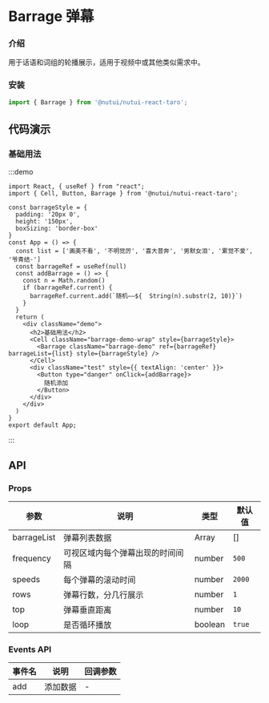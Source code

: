 # Barrage 弹幕

### 介绍

用于话语和词组的轮播展示，适用于视频中或其他类似需求中。

### 安装

``` ts
import { Barrage } from '@nutui/nutui-react-taro';
```

## 代码演示

### 基础用法

:::demo
```tsx
import React, { useRef } from "react";
import { Cell, Button, Barrage } from '@nutui/nutui-react-taro';

const barrageStyle = {
  padding: '20px 0',
  height: '150px',
  boxSizing: 'border-box'
}
const App = () => {
  const list = ['画美不看', '不明觉厉', '喜大普奔', '男默女泪', '累觉不爱', '爷青结-']
  const barrageRef = useRef(null)
  const addBarrage = () => {
    const n = Math.random()
    if (barrageRef.current) {
      barrageRef.current.add(`随机——${  String(n).substr(2, 10)}`)
    }
  }
  return (
    <div className="demo">
      <h2>基础用法</h2>
      <Cell className="barrage-demo-wrap" style={barrageStyle}>
        <Barrage className="barrage-demo" ref={barrageRef} barrageList={list} style={barrageStyle} />
      </Cell>
      <div className="test" style={{ textAlign: 'center' }}>
        <Button type="danger" onClick={addBarrage}>
          随机添加
        </Button>
      </div>
    </div>
  )
}
export default App;
```
:::


## API

### Props

| 参数         | 说明                             | 类型   | 默认值           |
|--------------|----------------------------------|--------|------------------|
| barrageList         | 弹幕列表数据               | Array | []              |
| frequency        | 可视区域内每个弹幕出现的时间间隔                         | number | `500`               |
| speeds         | 每个弹幕的滚动时间 | number |  `2000`               |
| rows  | 弹幕行数，分几行展示     | number | `1` |
| top  | 弹幕垂直距离    | number | `10` |
| loop  | 是否循环播放     | boolean | `true` |

### Events API

| 事件名 | 说明           | 回调参数     |
|--------|----------------|--------------|
| add  | 添加数据 | - |